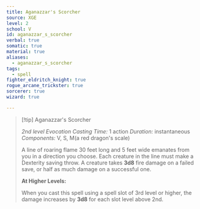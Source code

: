 ```yaml
---
title: Aganazzar's Scorcher
source: XGE
level: 2
school: V
id: aganazzar_s_scorcher
verbal: true
somatic: true
material: true
aliases:
  - aganazzar_s_scorcher
tags:
  - spell
fighter_eldritch_knight: true
rogue_arcane_trickster: true
sorcerer: true
wizard: true

---
```

>[!tip] Aganazzar's Scorcher
>
> *2nd level Evocation*
> *Casting Time:* 1 action
> *Duration:* instantaneous
> *Components:* V, S, M(a red dragon's scale)
>
>A line of roaring flame 30 feet long and 5 feet wide emanates from you in a direction you choose. Each creature in the line must make a Dexterity saving throw. A creature takes **3d8** fire damage on a failed save, or half as much damage on a successful one.
>
>**At Higher Levels:**
>
>When you cast this spell using a spell slot of 3rd level or higher, the damage increases by **3d8** for each slot level above 2nd.
>

